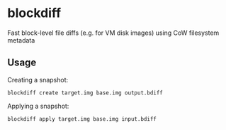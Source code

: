 # blockdiff

Fast block-level file diffs (e.g. for VM disk images) using CoW filesystem metadata

## Usage

Creating a snapshot:

```
blockdiff create target.img base.img output.bdiff
```

Applying a snapshot:

```
blockdiff apply target.img base.img input.bdiff
```
